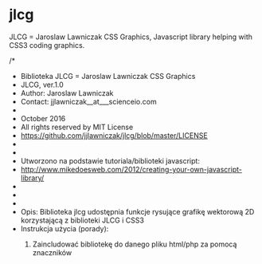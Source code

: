 # jlcg
JLCG = Jaroslaw Lawniczak CSS Graphics, Javascript library helping with CSS3 coding graphics.

/*
 * Biblioteka JLCG = Jaroslaw Lawniczak CSS Graphics
 * JLCG, ver.1.0
 * Author: Jaroslaw Lawniczak
 * Contact: jjlawniczak__at___scienceio.com
 * 
 * October 2016
 * All rights reserved by MIT License
 * https://github.com/jjlawniczak/jlcg/blob/master/LICENSE
 * 
 * 
 * Utworzono na podstawie tutoriala/biblioteki javascript:
 * http://www.mikedoesweb.com/2012/creating-your-own-javascript-library/
 * 
 * 
 * 
 * Opis: Biblioteka jlcg udostępnia funkcje rysujące grafikę wektorową 2D korzystającą z biblioteki JLCG i CSS3
 * Instrukcja użycia (porady):
    1.  Zaincludować bibliotekę do danego pliku html/php za pomocą znaczników <script>    
    2.  Dołączyć do projektu plik ze stylami CSS lub dodać style CSS za pomocą tagów HTML
    3.  Utworzyć tag HTML z id lub z nazwą klasy CSS, np.
        <div id="<my_id_css>"></div> lub <div class="<my_class_css>></div>
    4.  W pliku <moj_plik.js>, lub pomiędzy znacznikami <script> utworzyć obiekt poprzez:
        var <my_object> = new jlcg(<id_lub_klasa_selektora_css>);
        <id_lub_klasa_selektora_css> jest to nazwa id lub klasy CSS utworzonej w pliku HTML/PHP.
    5.  Następnie w pliku <moj_plik.js> wywołać funkcję (z wartościami domyślnymi) z biblioteki jlcg, np.
        <my_object>.DrawRectangle();
        lub
        <my_object>.DrawCorner();
    6.  Zapisać <moj_plik.js> i odświeżyć stronę www projektu. W zależności od wyboru funkcji jlcg.js
        powinien ukazać się prostokąt lub zaokrąglony narożnik - dodatkowy, dodany przez bibliotekę jlcg
        element tła CSS.
    
    7.  Biblioteka jlcg.min.js i jlcg.js dysponuje na chwilę obecną jedynie dwoma funkcjami składowymi:
    7.1. DrawRectangle() - funkcja rysująca prostokąt wypełniony określonym gradientem, lub kolorem jednolitym
    7.2. DrawCorner() - funkcja rysująca narożnik wypełniony gradientem lub kolorem jednolitym wraz
                        z możliwością zdefiniowania koloru "tła" narożnika. Wyraz "tło" został tu ujęty
                        w cudzysłów, ponieważ sama funkcja jlcg rysuje już niejako po tle CSS
                        (background-image).

    8.  Funkcje rysują dany element tym bliżej ekranu im wcześniej zostaną użyte.
        Oznacza to, że jeżeli narysujemy duży prostokąt i następnie jakiś punkt, 
        który znajdzie się w obrębie tego prostokąta, to wówczas prostokąt "przykryje" 
        narysowany punkt. Jeżeli zależy nam, żeby taki punkt nie został przykryty to 
        kolejność użycia funkcji jlcg w kodzie powinna być taka, że najpierw rysujemy punkt, 
        a później dopiero większy prostokąt (który, jako że został narysowany później 
        niż punkt, znajdzie się pod tymże punktem niejako tło punktu).

    9.  Funkcje biblioteki jlcg są raczej przeznaczone do używania w grafice statycznej.
        Do grafiki dynamicznej zaleca się zmodyfikowanie funkcji jlcg w oparciu o 
        technologię AJAX.

    10. Zmienne używane wspólnie dla DrawRectangle() i dla DrawCorner():
    // ----------------------------------------------------------------------------------------------------------------------
    // jlcg_id_or_class     =   id selektora lub id klasy CSS (już istniejącej w arkuszu styli CSS)    
    // jlcg_pos_00_x        =   pozycja wyjściowa X dla punktu 0,0 układu współrzędnych tła,
    //                          od tego miejsca następuje rysowanie na osi X - domyślnie równe: zero
    //                          Uwaga! - to nie jest właściwość CSS: background-origin
    // jlcg_pos_00_y        =   pozycja wyjściowa Y dla punktu 0,0 układu współrzędnych tła,
    //                          od tego miejsca następuje rysowanie na osi Y - domyślnie równe: zero
    //                          Uwaga! - to nie jest właściwość CSS: background-origin
    // jlcg_width           =   szerokość (oś X)
    // jlcg_height          =   wysokość (oś Y)
    // jlcg_gradient_type   =   typ wybranego gradientu, domyślnie: plain, oznaczenia:
    //                          1.  no-gr = bez gradientu, wypełnienie określonym kolorem
    //                              wówczas dla np. parametru jlcg_front_color wpisuje się
    //                              jedynie jakiś konkretny kolor, np. green
    //                          2. gr-lin = gradient linearny (ustawienia takie jak w css)
    //                          3. gr-rad = gradient radialny (ustawienia takie jak w css)
    //
    //                          Uwaga! Dla DrawCorner() istotne jest użycie (lub nie) "no-gr", ponieważ
    //                          każda inna wartość typu String będzie uznana za projektowanie z używaniem gradientu
    //                                         
    // jlcg_angle_or_stoppoint  =   kąt ustawienia gradientu, lub początek rysowania gradientu, np. at top left
    //                              domyślnie:  "0deg" = tworzenie gradientu liniowego poziomo (wzdłóż osi X od lewej do prawej), 
    //                                          kąt z osią X (poziomem) = 0
    //                              "0deg" = "top-left" -> dla DrawCorner()
    // jlcg_front_color         =   zestawienie kolorów wchodzących w skład gradientu, 
    //                              przedrostek "front_" jest w celu podreślenia, że chodzi
    //                              o gradient (lub jednolity kolor) rysowanego kształtu (narożnika)
    // jlcg_bcgnd_color_inside  =   wewnątrznarożnikowy kolor tła użyty w funkcji DrawCorner, 
    // jlcg_bcgnd_color_outside =   zewnątrznarożnikowy kolor tła użyty w funkcji DrawCorner, 
    //                              na chwilę obecną - TYLKO jako kolor jednolity (nie gradient)
    //                              
    // jlcg_repeat              =   czy dany obiekt (prostokąt lub narożnik) ma się ileś razy powtarzać?
    //                              domyślnie:  no-repeat = czyli ma być narysowany raz, ale
    //                                                      może być dodatkowo użyta wartość:
    //                              repeat-x = prostokąt powielony po osi X
    //                              repeat-y = prostokąt powielony po osi Y    
    // ----------------------------------------------------------------------------------------------------------------------
    //
    //
    //
    //
    // --------------------------------------------------------------------------------------------------
    // DrawCorner - funkcja rysująca narożnik
    // --------------------------------------------
    // Znaczenie zmiennych dla DrawCorner:
    // --------------------------------------------
    // jlcg_width, jlcg_height  =   szerokość i wysokość narożnika, jednostki możliwe do użycia
    //                              to procenty lub piksele, przy czym funkcja pracuje w ten sposób,
    //                              że i tak oblicza wszystkie wartości na podstawie danych procentowych
    // jlcg_shape               =   kształt narożnika, domyślnie: rectangle (kwadrat),
    //                              możliwe wartości:
    //                              - square    (kwadrat)   - obliczane na podstawie krótszego boku
    //                              - rectangle (prostokąt) - obliczane na podstawie dłuższego boku
    // jlcg_angle_or_stoppoint  =   w tej funkcji jako wybór narożnika,
    //                              domyślnie: bottom left,
    //                              możliwe wartości:
    //                              top-left = rysowany lewy górny narożnik
    //                              top-right = rysowany prawy górny narożnik
    //                              bottom-left = rysowany lewy dolny narożnik
    //                              bottom-right = rysowany prawy dolny narożnik
    // jlcg_transparent_bgnd    =   kolor tła narożnika, domyślnie: true -> transparent (przeźroczysty)
    //                              możliwe wartości: 
    //                              - true (kolor jest mieszany, tzn. transparent z gradientem)
    //                              - false (kolor jest pobierany bezpośrednio z jlcg_front_color)
    // jlcg_corner_edge_type    =   rodzaj wykończenia krawędzi wewnętrznej i zewnętrznej zaokrąglenia narożnika,
    //                              możliwe wartości:
    //                              - sharp - krawędzie ostre, brak wycieniowania
    //                              - smooth (domyślnie) - krawędzie gładkie cieniowanie automatyczne
    //                              - custom -  gładkość krawędzi a także rodzaj gradientu dla
    //                                          front-color i bcgnd-color ustawiana przez użytkownika
    //                                          na podstawie poniższego wzoru:
    //                                          
    //      jlcg_bcgnd_color_inside -> od 0% do <wartość_A> <- ustawiona przez użytkownika przy
    //                      definiowaniu początku dla jlcg_front_color
    //      jlcg_front_color -> od <wartość_B> do <wartość_C> <- ustawiona przez użytkownika przy
    //                      definiowaniu końca dla jlcg_front_color
    //                      jeżeli <wartość_B> != <wartość_C> to pomiędzy nimi utworzy się gradient
    //      jlcg_bcgnd_color_outside -> od <wartość_D> do 100%
    //                      <wartość_D> jest to początkowa wartość dla jlcg_bcgnd_color_outside
    //                      jeżeli <wartość_C> != <wartość_D> to pomiędzy nimi utworzy się gradient
    // ----------------------------------------------------------------------------------------------------------------------

